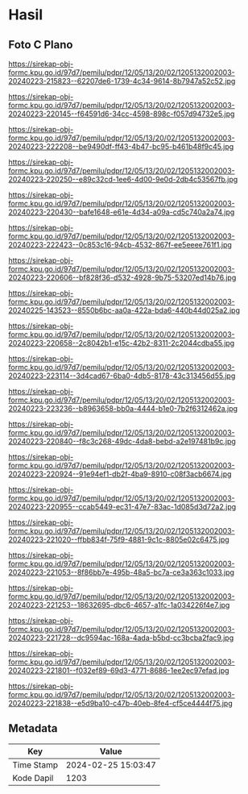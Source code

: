 # Hasil

## Foto C Plano

https://sirekap-obj-formc.kpu.go.id/97d7/pemilu/pdpr/12/05/13/20/02/1205132002003-20240223-215823--62207de6-1739-4c34-9614-8b7947a52c52.jpg

https://sirekap-obj-formc.kpu.go.id/97d7/pemilu/pdpr/12/05/13/20/02/1205132002003-20240223-220145--f64591d6-34cc-4598-898c-f057d94732e5.jpg

https://sirekap-obj-formc.kpu.go.id/97d7/pemilu/pdpr/12/05/13/20/02/1205132002003-20240223-222208--be9490df-ff43-4b47-bc95-b461b48f9c45.jpg

https://sirekap-obj-formc.kpu.go.id/97d7/pemilu/pdpr/12/05/13/20/02/1205132002003-20240223-220250--e89c32cd-1ee6-4d00-9e0d-2db4c53567fb.jpg

https://sirekap-obj-formc.kpu.go.id/97d7/pemilu/pdpr/12/05/13/20/02/1205132002003-20240223-220430--bafe1648-e61e-4d34-a09a-cd5c740a2a74.jpg

https://sirekap-obj-formc.kpu.go.id/97d7/pemilu/pdpr/12/05/13/20/02/1205132002003-20240223-222423--0c853c16-94cb-4532-867f-ee5eeee761f1.jpg

https://sirekap-obj-formc.kpu.go.id/97d7/pemilu/pdpr/12/05/13/20/02/1205132002003-20240223-220606--bf828f36-d532-4928-9b75-53207ed14b76.jpg

https://sirekap-obj-formc.kpu.go.id/97d7/pemilu/pdpr/12/05/13/20/02/1205132002003-20240225-143523--8550b6bc-aa0a-422a-bda6-440b44d025a2.jpg

https://sirekap-obj-formc.kpu.go.id/97d7/pemilu/pdpr/12/05/13/20/02/1205132002003-20240223-220658--2c8042b1-e15c-42b2-8311-2c2044cdba55.jpg

https://sirekap-obj-formc.kpu.go.id/97d7/pemilu/pdpr/12/05/13/20/02/1205132002003-20240223-223114--3d4cad67-6ba0-4db5-8178-43c313456d55.jpg

https://sirekap-obj-formc.kpu.go.id/97d7/pemilu/pdpr/12/05/13/20/02/1205132002003-20240223-223236--b8963658-bb0a-4444-b1e0-7b2f6312462a.jpg

https://sirekap-obj-formc.kpu.go.id/97d7/pemilu/pdpr/12/05/13/20/02/1205132002003-20240223-220840--f8c3c268-49dc-4da8-bebd-a2e197481b9c.jpg

https://sirekap-obj-formc.kpu.go.id/97d7/pemilu/pdpr/12/05/13/20/02/1205132002003-20240223-220924--91e94ef1-db2f-4ba9-8910-c08f3acb6674.jpg

https://sirekap-obj-formc.kpu.go.id/97d7/pemilu/pdpr/12/05/13/20/02/1205132002003-20240223-220955--ccab5449-ec31-47e7-83ac-1d085d3d72a2.jpg

https://sirekap-obj-formc.kpu.go.id/97d7/pemilu/pdpr/12/05/13/20/02/1205132002003-20240223-221020--ffbb834f-75f9-4881-9c1c-8805e02c6475.jpg

https://sirekap-obj-formc.kpu.go.id/97d7/pemilu/pdpr/12/05/13/20/02/1205132002003-20240223-221053--8f86bb7e-495b-48a5-bc7a-ce3a363c1033.jpg

https://sirekap-obj-formc.kpu.go.id/97d7/pemilu/pdpr/12/05/13/20/02/1205132002003-20240223-221253--18632695-dbc6-4657-a1fc-1a034226f4e7.jpg

https://sirekap-obj-formc.kpu.go.id/97d7/pemilu/pdpr/12/05/13/20/02/1205132002003-20240223-221728--dc9594ac-168a-4ada-b5bd-cc3bcba2fac9.jpg

https://sirekap-obj-formc.kpu.go.id/97d7/pemilu/pdpr/12/05/13/20/02/1205132002003-20240223-221801--f032ef89-69d3-4771-8686-1ee2ec97efad.jpg

https://sirekap-obj-formc.kpu.go.id/97d7/pemilu/pdpr/12/05/13/20/02/1205132002003-20240223-221838--e5d9ba10-c47b-40eb-8fe4-cf5ce4444f75.jpg


## Metadata

| Key        | Value               |
| ---------- | ------------------- |
| Time Stamp | 2024-02-25 15:03:47 |
| Kode Dapil | 1203                |



